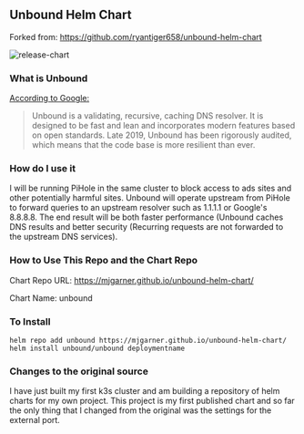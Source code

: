 ## Unbound Helm Chart
Forked from: https://github.com/ryantiger658/unbound-helm-chart

![release-chart](https://github.com/mjgarner/unbound-helm-chart/actions/workflows/chart-release.yml/badge.svg)

### What is Unbound
[According to Google:](https://www.nlnetlabs.nl/projects/unbound/about/)
> Unbound is a validating, recursive, caching DNS resolver. It is designed to be fast and lean and incorporates modern features based on open standards. Late 2019, Unbound has been rigorously audited, which means that the code base is more resilient than ever.

### How do I use it 
I will be running PiHole in the same cluster to block access to ads sites and other potentially harmful sites. Unbound will operate upstream from PiHole to forward  queries to an upstream resolver such as 1.1.1.1 or Google's 8.8.8.8. The end result will be both faster performance (Unbound caches DNS results and better security (Recurring requests are not forwarded to the upstream DNS services).

### How to Use This Repo and the Chart Repo

Chart Repo URL:  https://mjgarner.github.io/unbound-helm-chart/

Chart Name: unbound

### To Install
```
helm repo add unbound https://mjgarner.github.io/unbound-helm-chart/
helm install unbound/unbound deploymentname
```
### Changes to the original source
I have just built my first k3s cluster and am building a repository of helm charts for my own project. This project is my first published chart and so far the only thing that I changed from the original was the settings for the external port. 
